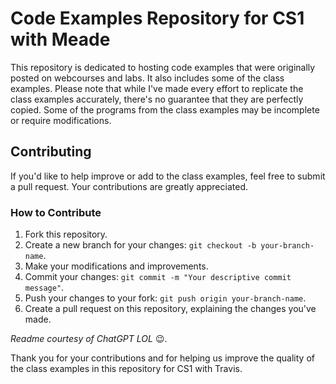 # Code Examples Repository for CS1 with Meade

This repository is dedicated to hosting code examples that were originally posted on webcourses and labs. It also includes some of the class examples. Please note that while I've made every effort to replicate the class examples accurately, there's no guarantee that they are perfectly copied. Some of the programs from the class examples may be incomplete or require modifications.

## Contributing

If you'd like to help improve or add to the class examples, feel free to submit a pull request. Your contributions are greatly appreciated.

### How to Contribute

1. Fork this repository.
2. Create a new branch for your changes: `git checkout -b your-branch-name`.
3. Make your modifications and improvements.
4. Commit your changes: `git commit -m "Your descriptive commit message"`.
5. Push your changes to your fork: `git push origin your-branch-name`.
6. Create a pull request on this repository, explaining the changes you've made.

*Readme courtesy of ChatGPT LOL* 😉.

Thank you for your contributions and for helping us improve the quality of the class examples in this repository for CS1 with Travis.
